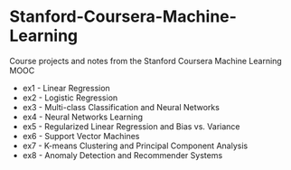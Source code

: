 Stanford-Coursera-Machine-Learning
==================================

Course projects and notes from the Stanford Coursera Machine Learning MOOC

* ex1 - Linear Regression
* ex2 - Logistic Regression
* ex3 - Multi-class Classification and Neural Networks
* ex4 - Neural Networks Learning
* ex5 - Regularized Linear Regression and Bias vs. Variance
* ex6 - Support Vector Machines
* ex7 - K-means Clustering and Principal Component Analysis
* ex8 - Anomaly Detection and Recommender Systems
